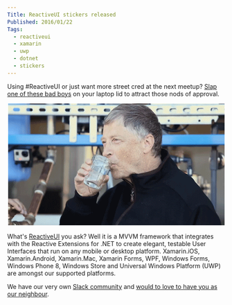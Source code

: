 ```yaml
---
Title: ReactiveUI stickers released
Published: 2016/01/22
Tags:
  - reactiveui
  - xamarin
  - uwp
  - dotnet
  - stickers
---
```

Using #ReactiveUI or just want more street cred at the next meetup? [Slap one of these bad boys](http://www.stickermule.com/marketplace/10091-reactiveui) on your laptop lid to attract those nods of approval.

<center><img src="images/nodofapproval-billgates.gif" alt="BillyG agrees."></center>

What's [ReactiveUI](https://www.reactiveui.net/) you ask? Well it is a MVVM framework that integrates with the Reactive Extensions for .NET to create elegant, testable User Interfaces that run on any mobile or desktop platform. Xamarin.iOS, Xamarin.Android, Xamarin.Mac, Xamarin Forms, WPF, Windows Forms, Windows Phone 8, Windows Store and Universal Windows Platform (UWP) are amongst our supported platforms.

We have our very own [Slack community](https://reactiveui.net/slack) and [would to love to have you as our neighbour](https://youtu.be/_4nI7AgUKwk?t=19).
